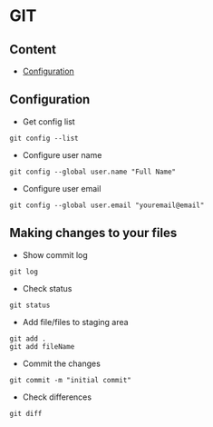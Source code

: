 # GIT

## Content

- [Configuration](#configuration)

## Configuration

- Get config list

```
git config --list
```

- Configure user name

```
git config --global user.name "Full Name"
```

- Configure user email

```
git config --global user.email "youremail@email"
```

## Making changes to your files

- Show commit log

```
git log
```

- Check status

```
git status
```

- Add file/files to staging area

```
git add .
git add fileName
```

- Commit the changes

```
git commit -m "initial commit"
```

- Check differences

```
git diff
```

